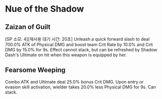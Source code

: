 # Nue of the Shadow

## Zaizan of Guilt

[SP 소모: 4][재사용 대기 시간: 20초] Unleash a quick forward slash to deal 700.0% ATK of Physical DMG and boost team Crit Rate by 10.0% and Crit DMG by 15.0% for 9s. Effect cannot stack, but can be refreshed by Shadow Dash's Ultimate on hit when this weapon is equipped by her.

## Fearsome Weeping

Combo ATK and Ultimate deal 25.0% bonus Crit DMG. Upon entry or evasion skill activation, wielder takes 20.0% less Physical DMG for 9s. Can stack.
